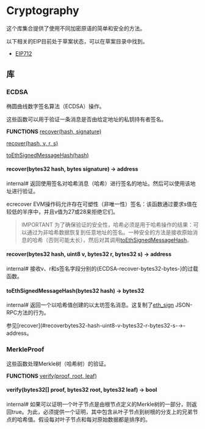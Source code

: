# Cryptography
这个库集合提供了使用不同加密原语的简单和安全的方法。

以下相关的EIP目前处于草案状态，可以在草案目录中找到。

* [EIP712](./Drafts.md#eip712)

## 库

### ECDSA
椭圆曲线数字签名算法（ECDSA）操作。

这些函数可以用于验证一条消息是否由给定地址的私钥持有者签名。

**FUNCTIONS**
[recover(hash, signature)](#recoverbytes32-hash-bytes-signature-→-address)

[recover(hash, v, r, s)](#recoverbytes32-hash-uint8-v-bytes32-r-bytes32-s-→-address)

[toEthSignedMessageHash(hash)](#toethsignedmessagehashbytes32-hash-→-bytes32)

#### recover(bytes32 hash, bytes signature) → address
internal#
返回使用签名对哈希消息（哈希）进行签名的地址。然后可以使用该地址进行验证。

ecrecover EVM操作码允许存在可塑性（非唯一性）签名：该函数通过要求s值在较低的半序中，并且v值为27或28来拒绝它们。

> IMPORTANT
为了确保验证的安全性，哈希必须是用于哈希操作的结果：可以通过为非哈希数据恢复到任意地址的签名。一种安全的方法是接收原始消息的哈希（否则可能太长），然后对其调用[toEthSignedMessageHash](#toethsignedmessagehashbytes32-hash-→-bytes32)。

#### recover(bytes32 hash, uint8 v, bytes32 r, bytes32 s) → address
internal#
接收v、r和s签名字段分别的{ECDSA-recover-bytes32-bytes-}的过载函数。

#### toEthSignedMessageHash(bytes32 hash) → bytes32
internal#
返回一个以哈希值创建的以太坊签名消息。这复制了[eth_sign](https://github.com/ethereum/wiki/wiki/JSON-RPC#eth_sign) JSON-RPC方法的行为。

参见[recover](#recoverbytes32-hash-uint8-v-bytes32-r-bytes32-s-→-address。

### MerkleProof

这些函数处理Merkle树（哈希树）的验证。

**FUNCTIONS**
[verify(proof, root, leaf)](#verifybytes32-proof-bytes32-root-bytes32-leaf-→-bool)

#### verify(bytes32[] proof, bytes32 root, bytes32 leaf) → bool
internal#
如果可以证明一个叶子节点是由根节点定义的Merkle树的一部分，则返回true。为此，必须提供一个证明，其中包含从叶子节点到树根的分支上的兄弟节点的哈希值。假设每对叶子节点和每对原始数据都是排序的。
